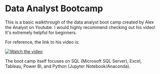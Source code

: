 # Data Analyst Bootcamp
This is a basic walkthrough of the data analyst boot camp created by Alex the Analyst on Youtube. 
I would highly recommend checking out his video! It's extremely helpful for beginners. 

For reference, the link to his video is: 

[![Watch the video](https://img.youtube.com/vi/rGx1QNdYzvs&list=PLUaB-1hjhk8FE_XZ87vPPSfHqb6OcM0cF&index=1/1.jpg)](https://youtu.be/rGx1QNdYzvs&list=PLUaB-1hjhk8FE_XZ87vPPSfHqb6OcM0cF&index=1)

The boot camp itself focuses on SQL (Microsoft SQL Server), Excel, Tableau, Power BI, and Python (Jupyter Notebook/Anaconda).


